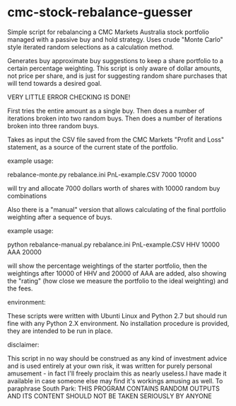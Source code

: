 cmc-stock-rebalance-guesser
===========================

Simple script for rebalancing a CMC Markets Australia stock portfolio managed with a passive buy and hold strategy.
Uses crude "Monte Carlo" style iterated random selections as a calculation method.

Generates buy approximate buy suggestions to keep a share portfolio to a certain percentage weighting.
This script is only aware of dollar amounts, not price per share, and is just for suggesting random share purchases that will tend towards a desired goal.

VERY LITTLE ERROR CHECKING IS DONE!

First tries the entire amount as a single buy.
Then does a number of iterations broken into two random buys.
Then does a number of iterations broken into three random buys.

Takes as input the CSV file saved from the CMC Markets "Profit and Loss" statement, as a source of the current state of the portfolio.


example usage:

rebalance-monte.py rebalance.ini PnL-example.CSV 7000 10000

will try and allocate 7000 dollars worth of shares with 10000 random buy combinations

Also there is a "manual" version that allows calculating of the final portfolio weighting after a sequence of buys.

example usage:

python rebalance-manual.py  rebalance.ini PnL-example.CSV  HHV 10000 AAA 20000

will show the percentage weightings of the starter portfolio, then the weightings after 10000 of HHV and 20000 of AAA are added, also showing the "rating" (how close we measure the portfolio to the ideal weighting) and the fees.

environment:

These scripts were written with Ubunti Linux  and Python 2.7 but should run fine with any Python 2.X environment. No installation procedure is provided, they are intended to be run in place.

disclaimer:

This script in no way should be construed as any kind of investment advice and is used entirely at your own risk, it was written for purely personal amusement - in fact I'll freely proclaim this as nearly useless.I have made it available in case someone else may find it's workings amusing as well. To paraphrase South Park: THIS PROGRAM CONTAINS RANDOM OUTPUTS AND ITS CONTENT SHOULD NOT BE TAKEN SERIOUSLY BY ANYONE
